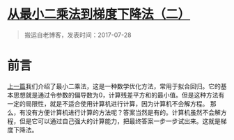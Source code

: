 # [从最小二乘法到梯度下降法（二）](https://github.com/zzy131250/gitblog/issues/21)

> 搬运自老博客，发表时间：2017-07-28

# 前言
[上一篇]()我们介绍了最小二乘法，这是一种数学优化方法，常用于拟合回归。它的基本思想就是通过令参数的偏导数为0，计算残差平方和的最小值。但是这种方法有一定的局限性，就是不适合使用计算机进行计算，因为计算机不会解方程。
那么，有没有方便计算机进行计算的方法呢？答案当然是有的。计算机虽然不会解方程，但是它可以通过自己强大的计算能力，把最终答案一步一步试出来。这就是梯度下降法。